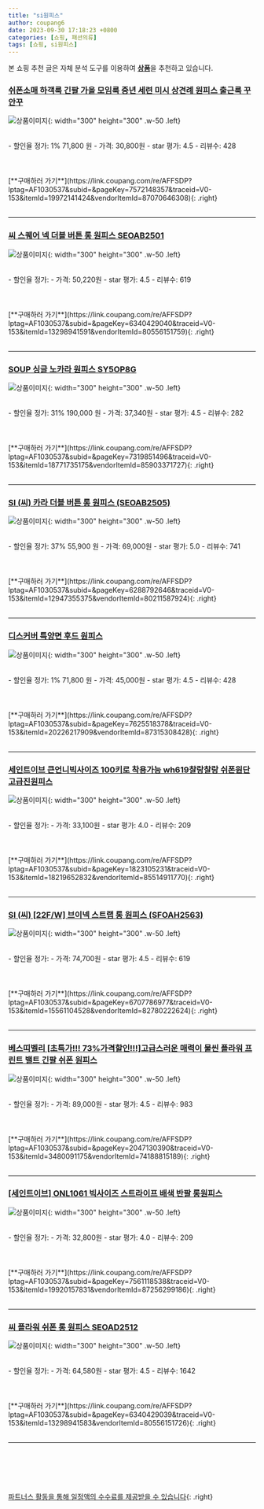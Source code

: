 ```yaml
---
title: "si원피스"
author: coupang6
date: 2023-09-30 17:18:23 +0800
categories: [쇼핑, 패션의류]
tags: [쇼핑, si원피스]
---
```


본 쇼핑 추천 글은 자체 분석 도구를 이용하여 [**상품**](https://link.coupang.com/a/bao1ui)을 추천하고 있습니다.

### [쉬폰소매 하객룩 긴팔 가을 모임룩 중년 세련 미시 상견례 원피스 출근룩 꾸안꾸](https://link.coupang.com/re/AFFSDP?lptag=AF1030537&subid=&pageKey=7572148357&traceid=V0-153&itemId=19972141424&vendorItemId=87070646308)

![상품이미지](https://thumbnail10.coupangcdn.com/thumbnails/remote/230x230ex/image/vendor_inventory/e50f/b09e6775cac1a6eecfe7bde40ed664b2619756d44edf6103469028ba0658.jpg){: width="300" height="300" .w-50 .left}


<br>
- 할인율 정가: 1%  71,800   원
- 가격: 30,800원
- star 평가: 4.5
- 리뷰수: 428
<br>
<br>
<br>
<br>
[**구매하러 가기**](https://link.coupang.com/re/AFFSDP?lptag=AF1030537&subid=&pageKey=7572148357&traceid=V0-153&itemId=19972141424&vendorItemId=87070646308){: .right}
<br>
<br>

---

### [씨 스퀘어 넥 더블 버튼 롱 원피스 SEOAB2501](https://link.coupang.com/re/AFFSDP?lptag=AF1030537&subid=&pageKey=6340429040&traceid=V0-153&itemId=13298941591&vendorItemId=80556151759)

![상품이미지](https://thumbnail10.coupangcdn.com/thumbnails/remote/230x230ex/image/rs_quotation_api/xx9ogkvq/68737f9f87104138a0120c0d29c2d85c.jpg){: width="300" height="300" .w-50 .left}


<br>
- 할인율 정가: 
- 가격: 50,220원
- star 평가: 4.5
- 리뷰수: 619
<br>
<br>
<br>
<br>
[**구매하러 가기**](https://link.coupang.com/re/AFFSDP?lptag=AF1030537&subid=&pageKey=6340429040&traceid=V0-153&itemId=13298941591&vendorItemId=80556151759){: .right}
<br>
<br>

---

### [SOUP 싱글 노카라 원피스 SY5OP8G](https://link.coupang.com/re/AFFSDP?lptag=AF1030537&subid=&pageKey=7319851496&traceid=V0-153&itemId=18771735175&vendorItemId=85903371727)

![상품이미지](https://thumbnail10.coupangcdn.com/thumbnails/remote/230x230ex/image/rs_quotation_api/5ymhxq9w/d015feacb098425e93954e41f925bdb9.jpg){: width="300" height="300" .w-50 .left}


<br>
- 할인율 정가: 31%  190,000   원
- 가격: 37,340원
- star 평가: 4.5
- 리뷰수: 282
<br>
<br>
<br>
<br>
[**구매하러 가기**](https://link.coupang.com/re/AFFSDP?lptag=AF1030537&subid=&pageKey=7319851496&traceid=V0-153&itemId=18771735175&vendorItemId=85903371727){: .right}
<br>
<br>

---

### [SI (씨) 카라 더블 버튼 롱 원피스 (SEOAB2505)](https://link.coupang.com/re/AFFSDP?lptag=AF1030537&subid=&pageKey=6288792646&traceid=V0-153&itemId=12947355375&vendorItemId=80211587924)

![상품이미지](https://thumbnail9.coupangcdn.com/thumbnails/remote/230x230ex/image/vendor_inventory/a76a/15a3079d5eb16d21dcd26dd042d3828057620eeebfc81c4bddf21a8cd539.png){: width="300" height="300" .w-50 .left}


<br>
- 할인율 정가: 37%  55,900   원
- 가격: 69,000원
- star 평가: 5.0
- 리뷰수: 741
<br>
<br>
<br>
<br>
[**구매하러 가기**](https://link.coupang.com/re/AFFSDP?lptag=AF1030537&subid=&pageKey=6288792646&traceid=V0-153&itemId=12947355375&vendorItemId=80211587924){: .right}
<br>
<br>

---

### [디스커버 특양면 후드 원피스](https://link.coupang.com/re/AFFSDP?lptag=AF1030537&subid=&pageKey=7625518378&traceid=V0-153&itemId=20226217909&vendorItemId=87315308428)

![상품이미지](https://thumbnail9.coupangcdn.com/thumbnails/remote/230x230ex/image/vendor_inventory/ff57/3be902cd207698386370d64cd2b073df7bb2c8e777ec1ee8c295a9f147fa.jpg){: width="300" height="300" .w-50 .left}


<br>
- 할인율 정가: 1%  71,800   원
- 가격: 45,000원
- star 평가: 4.5
- 리뷰수: 428
<br>
<br>
<br>
<br>
[**구매하러 가기**](https://link.coupang.com/re/AFFSDP?lptag=AF1030537&subid=&pageKey=7625518378&traceid=V0-153&itemId=20226217909&vendorItemId=87315308428){: .right}
<br>
<br>

---

### [세인트이브 큰언니빅사이즈 100키로 착용가능 wh619찰랑찰랑 쉬폰원단 고급진원피스](https://link.coupang.com/re/AFFSDP?lptag=AF1030537&subid=&pageKey=1823105231&traceid=V0-153&itemId=18219652832&vendorItemId=85514911770)

![상품이미지](https://thumbnail9.coupangcdn.com/thumbnails/remote/230x230ex/image/vendor_inventory/43be/1999cbc47ae21e58a92d68d60de9343bee54f331451ed485b25c75988b95.png){: width="300" height="300" .w-50 .left}


<br>
- 할인율 정가: 
- 가격: 33,100원
- star 평가: 4.0
- 리뷰수: 209
<br>
<br>
<br>
<br>
[**구매하러 가기**](https://link.coupang.com/re/AFFSDP?lptag=AF1030537&subid=&pageKey=1823105231&traceid=V0-153&itemId=18219652832&vendorItemId=85514911770){: .right}
<br>
<br>

---

### [SI (씨) [22F/W] 브이넥 스트랩 롱 원피스 (SFOAH2563)](https://link.coupang.com/re/AFFSDP?lptag=AF1030537&subid=&pageKey=6707786977&traceid=V0-153&itemId=15561104528&vendorItemId=82780222624)

![상품이미지](https://thumbnail8.coupangcdn.com/thumbnails/remote/230x230ex/image/vendor_inventory/7184/2051867d259dc601991f026ced77569711244b40a3c74d122d0f98f91772.png){: width="300" height="300" .w-50 .left}


<br>
- 할인율 정가: 
- 가격: 74,700원
- star 평가: 4.5
- 리뷰수: 619
<br>
<br>
<br>
<br>
[**구매하러 가기**](https://link.coupang.com/re/AFFSDP?lptag=AF1030537&subid=&pageKey=6707786977&traceid=V0-153&itemId=15561104528&vendorItemId=82780222624){: .right}
<br>
<br>

---

### [베스띠벨리 [초특가!!! 73%가격할인!!!]고급스러운 매력이 물씬 플라워 프린트 밸트 긴팔 쉬폰 원피스](https://link.coupang.com/re/AFFSDP?lptag=AF1030537&subid=&pageKey=2047130390&traceid=V0-153&itemId=3480091175&vendorItemId=74188815189)

![상품이미지](https://thumbnail7.coupangcdn.com/thumbnails/remote/230x230ex/image/vendor_inventory/5a65/e1b9a0786d70c3872ca9a72d1706127696e0792c45ecfe8e854f090f9e34.jpg){: width="300" height="300" .w-50 .left}


<br>
- 할인율 정가: 
- 가격: 89,000원
- star 평가: 4.5
- 리뷰수: 983
<br>
<br>
<br>
<br>
[**구매하러 가기**](https://link.coupang.com/re/AFFSDP?lptag=AF1030537&subid=&pageKey=2047130390&traceid=V0-153&itemId=3480091175&vendorItemId=74188815189){: .right}
<br>
<br>

---

### [[세인트이브] ONL1061 빅사이즈 스트라이프 배색 반팔 롱원피스](https://link.coupang.com/re/AFFSDP?lptag=AF1030537&subid=&pageKey=7561118538&traceid=V0-153&itemId=19920157831&vendorItemId=87256299186)

![상품이미지](https://thumbnail7.coupangcdn.com/thumbnails/remote/230x230ex/image/vendor_inventory/4982/98133f2b27125ab8348f20638e1aa50e5184b772c5a6a3b489519ffda190.jpg){: width="300" height="300" .w-50 .left}


<br>
- 할인율 정가: 
- 가격: 32,800원
- star 평가: 4.0
- 리뷰수: 209
<br>
<br>
<br>
<br>
[**구매하러 가기**](https://link.coupang.com/re/AFFSDP?lptag=AF1030537&subid=&pageKey=7561118538&traceid=V0-153&itemId=19920157831&vendorItemId=87256299186){: .right}
<br>
<br>

---

### [씨 플라워 쉬폰 롱 원피스 SEOAD2512](https://link.coupang.com/re/AFFSDP?lptag=AF1030537&subid=&pageKey=6340429039&traceid=V0-153&itemId=13298941583&vendorItemId=80556151726)

![상품이미지](https://thumbnail7.coupangcdn.com/thumbnails/remote/230x230ex/image/rs_quotation_api/d7yagbgj/108f0bd6fab64d8fa5d04a0ed1bdb9aa.jpg){: width="300" height="300" .w-50 .left}


<br>
- 할인율 정가: 
- 가격: 64,580원
- star 평가: 4.5
- 리뷰수: 1642
<br>
<br>
<br>
<br>
[**구매하러 가기**](https://link.coupang.com/re/AFFSDP?lptag=AF1030537&subid=&pageKey=6340429039&traceid=V0-153&itemId=13298941583&vendorItemId=80556151726){: .right}
<br>
<br>

---
<br><br><br><br><br> [파트너스 활동을 통해 일정액의 수수료를 제공받을 수 있습니다](https://link.coupang.com/a/bao1ui){: .right}